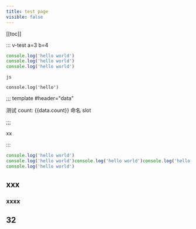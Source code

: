 ```yaml
---
title: test page
visible: false
---
```


[[toc]]

::: v-test a=3 b=4

```js {2}
console.log('hello world')
console.log('hello world')
console.log('hello world')
```

`js`

`console.log('hello')`

;;; template #header="data"

测试 count: {{data.count}} 命名 slot

;;;

xx

:::

```js {2}
console.log('hello world')
console.log('hello world')console.log('hello world')console.log('hello world')console.log('hello world')console.log('hello world')console.log('hello world')
console.log('hello world')
```

## xxx

### xxxx

## 32
